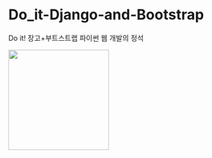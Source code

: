 # Do_it-Django-and-Bootstrap
Do it! 장고+부트스트랩 파이썬 웹 개발의 정석
  
<img src="http://image.kyobobook.co.kr/images/book/xlarge/069/x9791163032069.jpg"  width="200">
